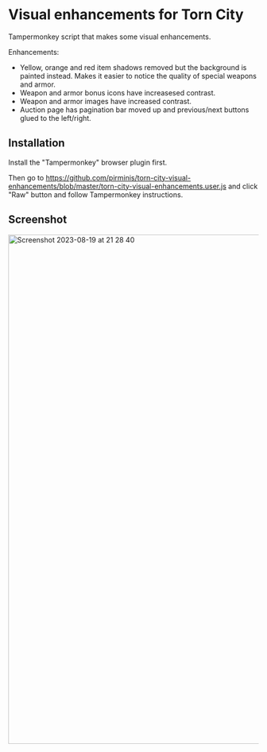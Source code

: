 # Visual enhancements for Torn City
Tampermonkey script that makes some visual enhancements.

Enhancements:
- Yellow, orange and red item shadows removed but the background is painted instead. Makes it easier to notice the quality of special weapons and armor.
- Weapon and armor bonus icons have increasesed contrast.
- Weapon and armor images have increased contrast.
- Auction page has pagination bar moved up and previous/next buttons glued to the left/right.

## Installation
Install the "Tampermonkey" browser plugin first.

Then go to https://github.com/pirminis/torn-city-visual-enhancements/blob/master/torn-city-visual-enhancements.user.js and click "Raw" button and follow Tampermonkey instructions.

## Screenshot
<img width="1025" alt="Screenshot 2023-08-19 at 21 28 40" src="https://github.com/pirminis/torn-city-visual-enhancements/assets/2685976/834baae3-c53c-4a85-8a34-d3af8f10b04a">
